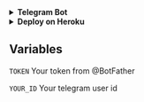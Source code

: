 


<details> <summary><b>Telegram Bot</b></summary><br> <a href="https://t.me/iDownloadYoutubeBot" ><img alt="Telegram" src="https://img.shields.io/badge/iDownloadYoutubeBot-2CA5E0?style=for-the-badge&logo=telegram&logoColor=white"/> </a> </details> 




<details> <summary><b>Deploy on Heroku</b></summary> <br> 

<a href="https://heroku.com/deploy?template=https://github.com/inDemocratic/Download-Youtube-Bot-Telegram"> <img height="28px" width="164px" src="https://img.shields.io/badge/Deploy%20To%20Heroku-blueviolet?style=for-the-badge&logo=heroku"> </a> </details> 

## Variables 
`TOKEN` Your token from @BotFather

`YOUR_ID` Your telegram user id
